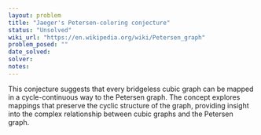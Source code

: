 ```yaml
---
layout: problem
title: "Jaeger's Petersen-coloring conjecture"
status: "Unsolved"
wiki_url: "https://en.wikipedia.org/wiki/Petersen_graph"
problem_posed: ""
date_solved:
solver:
notes:
---
```

This conjecture suggests that every bridgeless cubic graph can be mapped in a cycle-continuous way to the Petersen graph. The concept explores mappings that preserve the cyclic structure of the graph, providing insight into the complex relationship between cubic graphs and the Petersen graph.